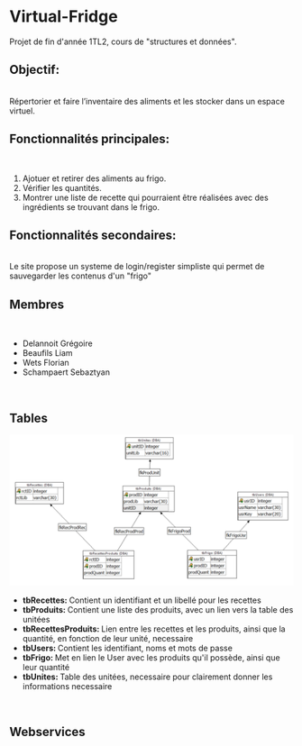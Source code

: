 # Virtual-Fridge
Projet de fin d'année 1TL2, cours de "structures et données".
<br>
<h2>Objectif:</h2>
<br>
Répertorier et faire l’inventaire des aliments et les stocker dans un espace virtuel.
<h2>Fonctionnalités principales:</h2>
<br>
<ol>
<li>Ajotuer et retirer des aliments au frigo.</li>
<li>Vérifier les quantités.</li>
<li>Montrer une liste de recette qui pourraient être réalisées avec des ingrédients se trouvant dans le frigo.</li>
</ol>
<h2>Fonctionnalités secondaires:</h2>
<br>
Le site propose un systeme de login/register simpliste qui permet de sauvegarder les contenus d'un "frigo"
<h2>Membres</h2>
<br>
<ul>
<li>Delannoit Grégoire</li>
<li>Beaufils Liam</li>
<li>Wets Florian</li>
<li>Schampaert Sebaztyan</li>
</ul>
<br>
<h2>Tables</h2>
<img src="frontend/IMG/tables.png">
<ul>
	<li><strong>tbRecettes: </strong>Contient un identifiant et un libellé pour les recettes</li>
	<li><strong>tbProduits: </strong>Contient une liste des produits, avec un lien vers la table des unitées</li>
	<li><strong>tbRecettesProduits: </strong>Lien entre les recettes et les produits, ainsi que la quantité, en fonction de leur unité, necessaire</li>
	<li><strong>tbUsers: </strong>Contient les identifiant, noms et mots de passe</li>
	<li><strong>tbFrigo: </strong>Met en lien le User avec les produits qu'il possède, ainsi que leur quantité</li>
	<li><strong>tbUnites: </strong>Table des unitées, necessaire pour clairement donner les informations necessaire</li>
</ul>
<br>
<h2>Webservices</h2>
<br>

